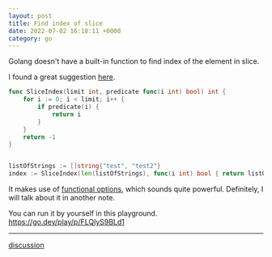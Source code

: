 ```yaml
---
layout: post
title: Find index of slice
date: 2022-07-02 16:18:11 +0000
category: go
---
```


Golang doesn't have a built-in function to find index of the element in slice.

I found a great suggestion [here](https://stackoverflow.com/a/18203895).


```go
func SliceIndex(limit int, predicate func(i int) bool) int {
    for i := 0; i < limit; i++ {
        if predicate(i) {
            return i
        }
    }
    return -1
}


listOfStrings := []string{"test", "test2"}
index := SliceIndex(len(listOfStrings), func(i int) bool { return listOfStrings[i] == "test"}) // => 0
```

It makes use of [functional options](https://dave.cheney.net/2014/10/17/functional-options-for-friendly-apis), which sounds quite powerful. Definitely, I will talk about it in another note.

You can run it by yourself in this playground.
<https://go.dev/play/p/FLQlyS9BLd1>

---
[discussion](https://github.com/junkpiano/til/issues/3)
